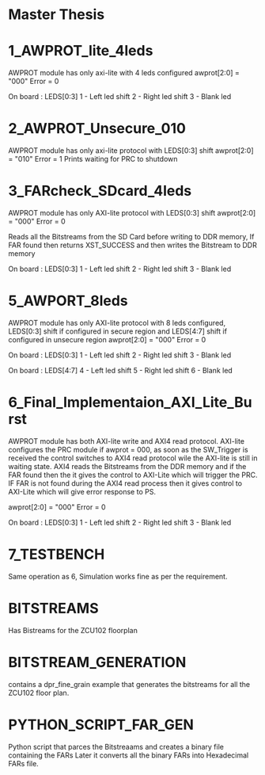 # Master Thesis

# 1_AWPROT_lite_4leds
AWPROT module has only axi-lite with 4 leds configured 
awprot[2:0] = "000"
Error = 0

On board : LEDS[0:3]
1 - Left led shift
2 - Right led shift
3 - Blank led

# 2_AWPROT_Unsecure_010
AWPROT module has only axi-lite protocol with LEDS[0:3] shift
awprot[2:0] = "010"
Error = 1
Prints waiting for PRC to shutdown

# 3_FARcheck_SDcard_4leds
AWPROT module has only AXI-lite protocol with LEDS[0:3] shift
awprot[2:0] = "000"
Error = 0

Reads all the Bitstreams from the SD Card before writing to DDR memory, If FAR found then returns XST_SUCCESS and then writes the Bitstream to DDR memory

On board : LEDS[0:3]
1 - Left led shift
2 - Right led shift
3 - Blank led

# 5_AWPORT_8leds
AWPROT module has only AXI-lite  protocol with 8 leds configured, LEDS[0:3] shift if configured in secure region and LEDS[4:7] shift if configured in unsecure region
awprot[2:0] = "000"
Error = 0

On board : LEDS[0:3]
1 - Left led shift
2 - Right led shift
3 - Blank led

On board : LEDS[4:7]
4 - Left led shift
5 - Right led shift
6 - Blank led

# 6_Final_Implementaion_AXI_Lite_Burst
AWPROT module has both AXI-lite write and AXI4 read protocol.
AXI-lite configures the PRC module if awprot = 000, as soon as the SW_Trigger is received the control switches to AXI4 read protocol wile the AXI-lite is still in waiting state.
AXI4 reads the Bitstreams from the DDR memory and if the FAR found then the it gives the control to AXI-Lite which will trigger the PRC. IF FAR is not found during the AXI4 read process then
it gives control to AXI-Lite which will give error response to PS.  
 
awprot[2:0] = "000"
Error = 0

On board : LEDS[0:3]
1 - Left led shift
2 - Right led shift
3 - Blank led

# 7_TESTBENCH
Same operation as 6, Simulation works fine as per the requirement.


# BITSTREAMS
Has Bistreams for the ZCU102 floorplan 

# BITSTREAM_GENERATION
contains a dpr_fine_grain example that generates the bitstreams for all the ZCU102 floor plan.

# PYTHON_SCRIPT_FAR_GEN 
Python script that parces the Bitstreaams and creates a binary file containing the FARs
Later it converts all the binary FARs into Hexadecimal FARs file. 
 



